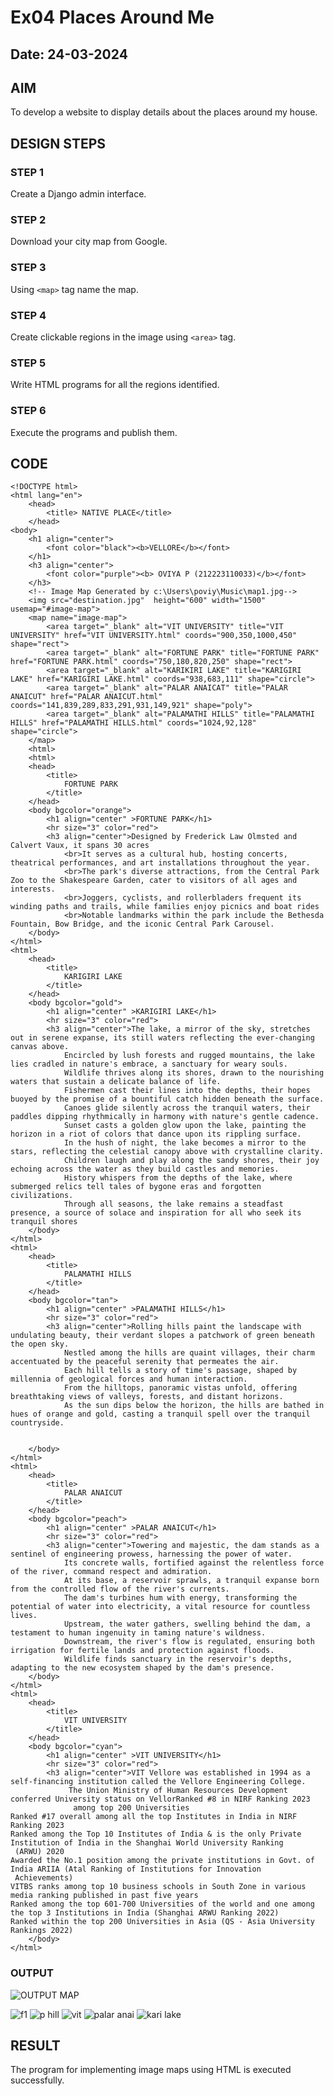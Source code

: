 # Ex04 Places Around Me
## Date: 24-03-2024

## AIM
To develop a website to display details about the places around my house.

## DESIGN STEPS

### STEP 1
Create a Django admin interface.

### STEP 2
Download your city map from Google.

### STEP 3
Using ```<map>``` tag name the map.

### STEP 4
Create clickable regions in the image using ```<area>``` tag.

### STEP 5
Write HTML programs for all the regions identified.

### STEP 6
Execute the programs and publish them.

## CODE
```
<!DOCTYPE html>
<html lang="en">
    <head>
        <title> NATIVE PLACE</title>
    </head>
<body>
    <h1 align="center">
        <font color="black"><b>VELLORE</b></font>
    </h1>
    <h3 align="center">
        <font color="purple"><b> OVIYA P (212223110033)</b></font>
    </h3>
    <!-- Image Map Generated by c:\Users\poviy\Music\map1.jpg-->
    <img src="destination.jpg"  height="600" width="1500" usemap="#image-map">
    <map name="image-map">
        <area target="_blank" alt="VIT UNIVERSITY" title="VIT UNIVERSITY" href="VIT UNIVERSITY.html" coords="900,350,1000,450" shape="rect">
        <area target="_blank" alt="FORTUNE PARK" title="FORTUNE PARK" href="FORTUNE PARK.html" coords="750,180,820,250" shape="rect">
        <area target="_blank" alt="KARIKIRI LAKE" title="KARIGIRI LAKE" href="KARIGIRI LAKE.html" coords="938,683,111" shape="circle">
        <area target="_blank" alt="PALAR ANAICAT" title="PALAR ANAICUT" href="PALAR ANAICUT.html" coords="141,839,289,833,291,931,149,921" shape="poly">
        <area target="_blank" alt="PALAMATHI HILLS" title="PALAMATHI HILLS" href="PALAMATHI HILLS.html" coords="1024,92,128" shape="circle">
    </map>
    <html>
    <html>
	<head>
		<title> 
            FORTUNE PARK
        </title>
	</head>
	<body bgcolor="orange">
		<h1 align="center" >FORTUNE PARK</h1>
        <hr size="3" color="red">
        <h3 align="center">Designed by Frederick Law Olmsted and Calvert Vaux, it spans 30 acres
            <br>It serves as a cultural hub, hosting concerts, theatrical performances, and art installations throughout the year.
            <br>The park's diverse attractions, from the Central Park Zoo to the Shakespeare Garden, cater to visitors of all ages and interests.
            <br>Joggers, cyclists, and rollerbladers frequent its winding paths and trails, while families enjoy picnics and boat rides
            <br>Notable landmarks within the park include the Bethesda Fountain, Bow Bridge, and the iconic Central Park Carousel.
	</body>
</html>
<html>
	<head>
		<title> 
            KARIGIRI LAKE
        </title>
	</head>
	<body bgcolor="gold">
		<h1 align="center" >KARIGIRI LAKE</h1>
        <hr size="3" color="red">
        <h3 align="center">The lake, a mirror of the sky, stretches out in serene expanse, its still waters reflecting the ever-changing canvas above.
            Encircled by lush forests and rugged mountains, the lake lies cradled in nature's embrace, a sanctuary for weary souls.
            Wildlife thrives along its shores, drawn to the nourishing waters that sustain a delicate balance of life.
            Fishermen cast their lines into the depths, their hopes buoyed by the promise of a bountiful catch hidden beneath the surface.
            Canoes glide silently across the tranquil waters, their paddles dipping rhythmically in harmony with nature's gentle cadence.
            Sunset casts a golden glow upon the lake, painting the horizon in a riot of colors that dance upon its rippling surface.
            In the hush of night, the lake becomes a mirror to the stars, reflecting the celestial canopy above with crystalline clarity.
            Children laugh and play along the sandy shores, their joy echoing across the water as they build castles and memories.
            History whispers from the depths of the lake, where submerged relics tell tales of bygone eras and forgotten civilizations.
            Through all seasons, the lake remains a steadfast presence, a source of solace and inspiration for all who seek its tranquil shores
	</body>
</html>
<html>
	<head>
		<title> 
            PALAMATHI HILLS
        </title>
	</head>
	<body bgcolor="tan">
		<h1 align="center" >PALAMATHI HILLS</h1>
        <hr size="3" color="red">
        <h3 align="center">Rolling hills paint the landscape with undulating beauty, their verdant slopes a patchwork of green beneath the open sky.
            Nestled among the hills are quaint villages, their charm accentuated by the peaceful serenity that permeates the air.
            Each hill tells a story of time's passage, shaped by millennia of geological forces and human interaction.
            From the hilltops, panoramic vistas unfold, offering breathtaking views of valleys, forests, and distant horizons.
            As the sun dips below the horizon, the hills are bathed in hues of orange and gold, casting a tranquil spell over the tranquil countryside.
              
            
	</body>
</html>
<html>
	<head>
		<title> 
            PALAR ANAICUT
        </title>
	</head>
	<body bgcolor="peach">
		<h1 align="center" >PALAR ANAICUT</h1>
        <hr size="3" color="red">
        <h3 align="center">Towering and majestic, the dam stands as a sentinel of engineering prowess, harnessing the power of water.
            Its concrete walls, fortified against the relentless force of the river, command respect and admiration.
            At its base, a reservoir sprawls, a tranquil expanse born from the controlled flow of the river's currents.
            The dam's turbines hum with energy, transforming the potential of water into electricity, a vital resource for countless lives.
            Upstream, the water gathers, swelling behind the dam, a testament to human ingenuity in taming nature's wildness.
            Downstream, the river's flow is regulated, ensuring both irrigation for fertile lands and protection against floods.
            Wildlife finds sanctuary in the reservoir's depths, adapting to the new ecosystem shaped by the dam's presence.
	</body>
</html>
<html>
	<head>
		<title> 
            VIT UNIVERSITY
        </title>
	</head>
	<body bgcolor="cyan">
		<h1 align="center" >VIT UNIVERSITY</h1>
        <hr size="3" color="red">
        <h3 align="center">VIT Vellore was established in 1994 as a self-financing institution called the Vellore Engineering College.
             The Union Ministry of Human Resources Development conferred University status on VellorRanked #8 in NIRF Ranking 2023
              among top 200 Universities
Ranked #17 overall among all the top Institutes in India in NIRF Ranking 2023
Ranked among the Top 10 Institutes of India & is the only Private Institution of India in the Shanghai World University Ranking
 (ARWU) 2020
Awarded the No.1 position among the private institutions in Govt. of India ARIIA (Atal Ranking of Institutions for Innovation
 Achievements)
VITBS ranks among top 10 business schools in South Zone in various media ranking published in past five years
Ranked among the top 601-700 Universities of the world and one among the top 3 Institutions in India (Shanghai ARWU Ranking 2022)
Ranked within the top 200 Universities in Asia (QS - Asia University Rankings 2022)
	</body>
</html>
```


### OUTPUT

![OUTPUT MAP](https://github.com/Oviya24032K6/NearMe/assets/147139999/3cba3147-f7cc-4ec2-be17-7734f0183396)

![f1](https://github.com/Oviya24032K6/NearMe/assets/147139999/b86364ac-c5cd-4ece-96fd-6a21261cd1ff)
![p hill](https://github.com/Oviya24032K6/NearMe/assets/147139999/a97e41c8-80f4-432f-a39e-6b6206290e4b)
![vit](https://github.com/Oviya24032K6/NearMe/assets/147139999/81dcf3f3-c345-4111-aef4-b221ffc11a51)
![palar anai](https://github.com/Oviya24032K6/NearMe/assets/147139999/5f3d5acd-a9d7-4201-bee6-c08c031e6504)
![kari lake](https://github.com/Oviya24032K6/NearMe/assets/147139999/71f0af30-81fd-4597-807a-b128430a51d0)









## RESULT
The program for implementing image maps using HTML is executed successfully.

